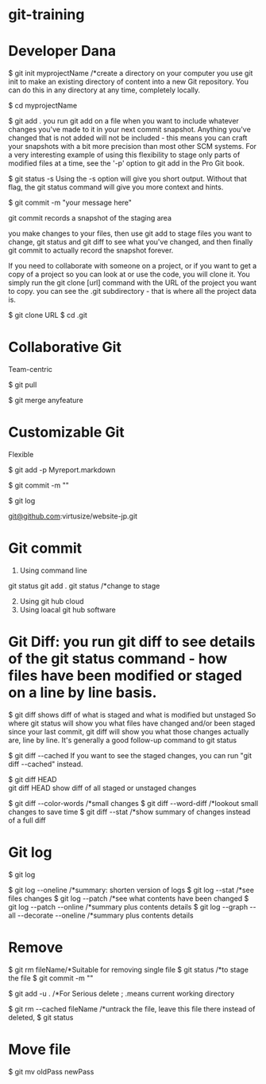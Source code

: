 git-training
============

Developer Dana
==========



$ git init myprojectName /*create a directory on your computer
you use git init to make an existing directory of content into a new Git repository. You can do this in any directory at any time, completely locally.

$ cd myprojectName

$ git add .
you run git add on a file when you want to include whatever changes you've made to it in your next commit snapshot. Anything you've changed that is not added will not be included - this means you can craft your snapshots with a bit more precision than most other SCM systems.
For a very interesting example of using this flexibility to stage only parts of modified files at a time, see the '-p' option to git add in the Pro Git book.


$ git status -s
Using the -s option will give you short output. Without that flag, the git status command will give you more context and hints.


$ git commit -m "your message here"

git commit records a snapshot of the staging area

you make changes to your files, then use git add to stage files you want to change, git status and git diff to see what you've changed, and then finally git commit to actually record the snapshot forever.

If you need to collaborate with someone on a project, or if you want to get a copy of a project so you can look at or use the code, you will clone it. You simply run the git clone [url] command with the URL of the project you want to copy.
 you can see the .git subdirectory - that is where all the project data is.

$ git clone URL
$ cd .git



Collaborative Git
==========
Team-centric

$ git pull

$ git merge anyfeature


Customizable Git
==========
Flexible

$ git add -p Myreport.markdown

$ git commit -m ""

$ git log

git@github.com:virtusize/website-jp.git


Git commit
==========
1. Using command line

git status
git add .
git status /*change to stage

2. Using git hub cloud
3. Using loacal git hub software


Git Diff: you run git diff to see details of the git status command - how files have been modified or staged on a line by line basis.
==========

$ git diff
shows diff of what is staged and what is modified but unstaged
So where git status will show you what files have changed and/or been staged since your last commit, git diff will show you what those changes actually are, line by line. It's generally a good follow-up command to git status


$ git diff --cached
If you want to see the staged changes, you can run "git diff --cached" instead.


$ git diff HEAD  
git diff HEAD show diff of all staged or unstaged changes

$ git diff --color-words /*small changes
$ git diff --word-diff  /*lookout small changes to save time
$ git diff --stat  /*show summary of changes instead of a full diff


Git log
==========
$ git log

$ git log --oneline  /*summary: shorten version of logs
$ git log --stat  /*see files changes
$ git log --patch  /*see what contents have been changed
$ git log --patch --online  /*summary plus contents details
$ git log --graph --all --decorate --oneline  /*summary plus contents details


Remove
==========
$ git rm fileName/*Suitable for removing single file
$ git status /*to stage the file
$ git commit -m ""


$ git add -u .  /*For Serious delete ; .means current working directory

$ git rm --cached fileName   /*untrack the file, leave this file there instead of deleted, 
$ git status




Move file
===========
$ git mv oldPass newPass





























